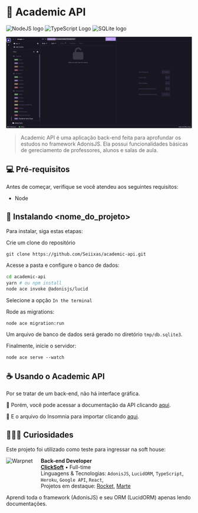 # 📕 Academic API

![NodeJS logo](https://img.shields.io/badge/Node.js-43853D?style=for-the-badge&logo=node.js&logoColor=white)
![TypeScript Logo](https://img.shields.io/badge/TypeScript-007ACC?style=for-the-badge&logo=typescript&logoColor=white)
![SQLite logo](https://img.shields.io/badge/SQLite-07405E?style=for-the-badge&logo=sqlite&logoColor=white)

<img src=".github/readme/thumbnail.png" alt="Exemplo imagem">

> Academic API é uma aplicação back-end feita para aprofundar os estudos no framework AdonisJS. Ela possui funcionalidades básicas de gereciamento de professores, alunos e salas de aula.

## 💻 Pré-requisitos

Antes de começar, verifique se você atendeu aos seguintes requisitos:

- Node

## 🚀 Instalando <nome_do_projeto>

Para instalar, siga estas etapas:

Crie um clone do repositório

```
git clone https://github.com/Seiixas/academic-api.git
```

Acesse a pasta e configure o banco de dados:

```bash
cd academic-api
yarn # ou npm install
node ace invoke @adonisjs/lucid
```

Selecione a opção `In the terminal`

Rode as migrations:

```
node ace migration:run
```

Um arquivo de banco de dados será gerado no diretório `tmp/db.sqlite3`.

Finalmente, inicie o servidor:

```
node ace serve --watch
```

## ☕ Usando o Academic API

Por se tratar de um back-end, não há interface gráfica.

📕 Porém, você pode acessar a documentação da API clicando [aqui](DOCS.md).

📘 E o arquivo do Insomnia para importar clicando [aqui](https://gist.githubusercontent.com/Seiixas/f54aa8386191bacbac0d6ffd23c6f721/raw/4aa6797705e670b2d2db012dfb3891ec94f408a1/mateusdev).

## 🧑🏽‍💻 Curiosidades

Este projeto foi utilizado como teste para ingressar na soft house:

[<img align="left" height="94px" width="94px" alt="Warpnet" src="https://media.licdn.com/dms/image/C4E0BAQESRgz-UTlD6Q/company-logo_200_200/0/1612457147787?e=1705536000&amp;v=beta&amp;t=XV1i6N-WSY6Bc-2QYwhT-HzNBC-Pp5Hv1Ky3KyQ2gWQ"/>](https://www.spacex.com/)

**Back-end Developer** \
[**ClickSoft**](https://clicksoft.com.br/) • Full-time \
Linguagens & Tecnologias: `AdonisJS`, `LucidORM`, `TypeScript`, `Heroku`, `Google API`, `React`,\
Projetos em destaque: [Rocket](https://www.spacex.com/), [Marte](<https://pt.wikipedia.org/wiki/Marte_(planeta)>)
<br/>

Aprendi toda o framework (AdonisJS) e seu ORM (LucidORM) apenas lendo documentações.
